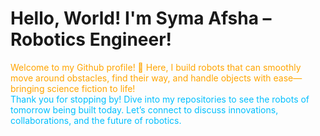 
# Hello, World! I'm Syma Afsha – Robotics Engineer!

<div style="color: #FFA500; fontSize:20">
Welcome to my Github profile! 🌟 Here, I build robots that can smoothly move around obstacles, find their way, and handle objects with ease—bringing science fiction to life!
</div>

<div style="color: #00BFFF;">
Thank you for stopping by! Dive into my repositories to see the robots of tomorrow being built today. Let’s connect to discuss innovations, collaborations, and the future of robotics.
</div>
